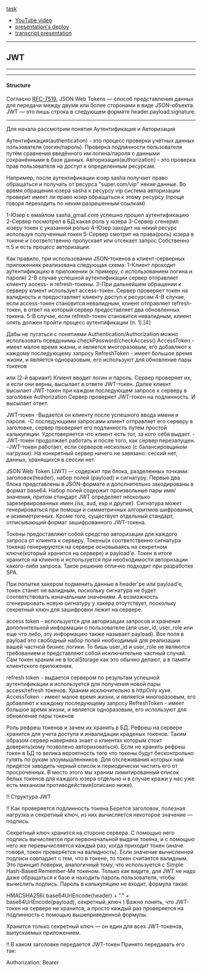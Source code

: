[task](https://github.com/rolling-scopes-school/tasks/blob/master/tasks/presentation.md)

- [YouTube video](youtube.com)  
- [presentation's deploy]()  
- [transcript presentation]()  

---  

## JWT
---  
---  
#### Structure  

Согласно [RFC-7519](https://www.rfc-editor.org/rfc/rfc7519), JSON Web Tokens — способ представления данных для передачи между двумя или более сторонами в виде JSON-объекта.
JWT — это лишь строка в следующем формате header.payload.signature.

  
---   

Для начала рассмотрим понятия Аутентификация и Авторизация

Аутентификация(authentication) - это процесс проверки учётных данных пользователя (логин/пароль). Проверка подлинности пользователя путём сравнения введённого им логина/пароля с данными сохранёнными в базе данных.
Авторизация(authorization) - это проверка прав пользователя на доступ к определенным ресурсам.

Например, после аутентификации юзер sasha получает право обращаться и получать от ресурса "super.com/vip" некие данные. Во время обращения юзера sasha к ресурсу vip система авторизации проверит имеет ли право юзер обращаться к этому ресурсу (проще говоря переходить по неким разрешенным ссылкам)

1-Юзер c емайлом sasha_gmail.com успешно прошел аутентификацию
2-Сервер посмотрел в БД какая роль у юзера
3-Сервер сгенерил юзеру токен с указанной ролью
4-Юзер заходит на некий ресурс используя полученный токен
5-Сервер смотрит на права(роль) юзера в токене и соответственно пропускает или отсекает запрос
Собственно п.5 и есть процесс авторизации.

Как правило, при использовании JSON-токенов в клиент-серверных приложениях реализована следующая схема:
1-Клиент проходит аутентификацию в приложении (к примеру, с использованием логина и пароля)
2-В случае успешной аутентификации сервер отправляет клиенту access- и refresh-токены.
3-При дальнейшем обращении к серверу клиент использует access-токен. Сервер проверяет токен на валидность и предоставляет клиенту доступ к ресурсам
4-В случае, если access-токен становится невалидным, клиент отправляет refresh-токен, в ответ на который сервер предоставляет два обновленных токена.
5-В случае, если refresh-токен становится невалидным, клиент опять должен пройти процесс аутентификации (п. 1).[4]


Дабы не путаться с понятиями Authentication/Authorization можно использовать псевдонимы checkPassword/checkAccess()
AccessToken - имеет малое время жизни, и является многоразовым, его добавляют к каждому последующему запросу
RefreshToken - имеет большое время жизни, и является одноразовым, его используют для обновление пары токенов

или (2-й вариант)
Клиент вводит логин и пароль.
Сервер проверяет их, и если они верны, высылает в ответе JWT-токен.
Далее клиент высылает JWT-токен при каждом последующем запросе к серверу в заголовке Authorization
Сервер проверяет JWT-токен на подлинность.
И высылает ответ.

JWT-токен 
-Выдается он клиенту после успешного ввода имени и пароля.
-С последующими запросами клиент отправляет его серверу в заголовке, сервер проверяет его подлинность путем простой калькуляции. Удостоверяется что клиент есть  тот, за кого себя выдает.
-JWT-токен продолжает работать и после того, как сервер перезапущен.
-JWT-токен работает, если серверов несколько (с балансировщиком нагрузки). На конкретный сервер ничего не завязано: сессий нет, данных, хранящихся в сессии нет.

JSON Web Token (JWT) — содержит три блока, разделенных точками: заголовок(header), набор полей (payload) и сигнатуру. Первые два блока представлены в JSON-формате и дополнительно закодированы в формат base64. Набор полей содержит произвольные пары имя/значения, притом стандарт JWT определяет несколько зарезервированных имен (iss, aud, exp и другие). Сигнатура может генерироваться при помощи и симметричных алгоритмов шифрования, и асимметричных. Кроме того, существует отдельный стандарт, отписывающий формат зашифрованного JWT-токена.

Токены предоставляют собой средство авторизации для каждого запроса от клиента к серверу. Токены(и соответственно сигнатура токена) генерируются на сервере основываясь на секретном ключе(который хранится на сервере) и payload'e. Токен в итоге хранится на клиенте и используется при необходимости авторизации какого-либо запроса. Такое решение отлично подходит при разработке SPA.

При попытке хакером подменить данные в header'ре или payload'е, токен станет не валидным, поскольку сигнатура не будет соответствовать изначальным значениям. А возможность сгенерировать новую сигнатуру у хакера отсутствует, поскольку секретный ключ для зашифровки лежит на сервере.

access token - используется для авторизации запросов и хранения дополнительной информации о пользователе (аля user_id, user_role или еще что либо, эту информацию также называет payload). Все поля в payload это свободный набор полей необходимый для реализации вашей частной бизнес логики. То бишь user_id и user_role не являются требованием и представляют собой исключительно частный случай. Сам токен храним не в localStorage как это обычно делают, а в памяти клиентского приложения.

refresh token - выдается сервером по результам успешной аутентификации и используется для получения новой пары access/refresh токенов. Храним исключительно в httpOnly куке.
AccessToken - имеет малое время жизни, и является многоразовым, его добавляют к каждому последующему запросу
RefreshToken - имеет большое время жизни, и является одноразовым, его используют для обновление пары токенов

Роль рефреш токенов и зачем их хранить в БД. Рефреш на сервере хранится для учета доступа и инвалидации краденых токенов. Таким образом сервер наверняка знает о клиентах которым стоит доверять(кому позволено авторизоваться). Если не хранить рефреш токен в БД то велика вероятность того что токены будут бесконтрольно гулять по рукам злоумышленников. Для отслеживания которых нам придется заводить черный список и периодически чистить его от просроченных. В место этого мы храним лимитированный список белых токенов для каждого юзера отдельно и в случае кражи у нас уже есть механизм противодействия(описано ниже).


!! Структура JWT


!! Как проверяется подлинность токена
Берется заголовок, полезная нагрузка и секретный ключ, из них вычисляется некоторое значение — подпись.

Секретный ключ хранится на стороне сервера. С помощью него подпись вычисляется при первоначальной выдаче токена, и с помощью него же перевычисляется каждый раз, когда приходит токен (иначе говоря, токен проверяется на валидность). Если значение вычисленной подписи совпадает с тем, что в токене, то токен считается валидным.  Это принцип поверки, аналогичный тому, что используется с Simple Hash-Based Remember-Me токеном. Только как видите, для JWT не надо даже обращаться к базе и находить пароль пользователя, чтобы вычислить подпись. Пароль в калькуляцию не входит, формула такая:

HMACSHA256(
  base64UrlEncode(header) + "." +
  base64UrlEncode(payload),
  секретный_ключ
)
Важно понять, что JWT-токен на сервере не хранится, а просто каждый раз проверяется на подлинность с помощью вышеприведенной формулы.

Хранится только секретный ключ — он един для всех JWT-токенов, выпускаемых приложением.

!! В каком заголовке передается JWT-токен
Принято передавать его так:

Authorization: Bearer <token>